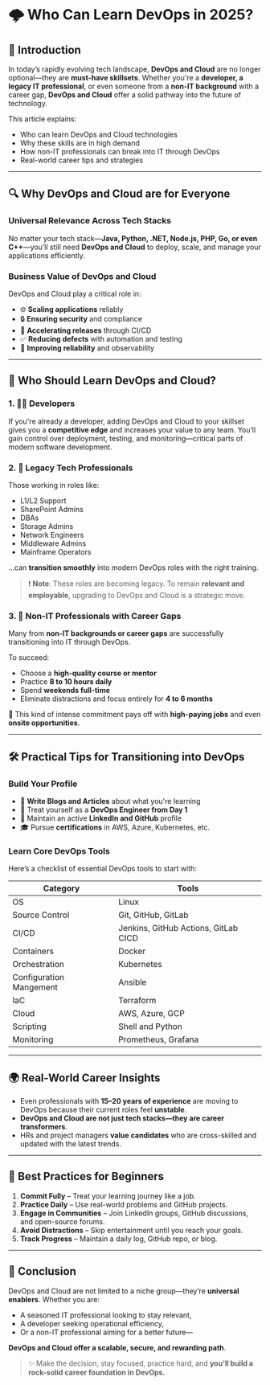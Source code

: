 # 🌩️ Who Can Learn DevOps in 2025?

## 📌 Introduction

In today’s rapidly evolving tech landscape, **DevOps and Cloud** are no longer optional—they are **must-have skillsets**. Whether you're a **developer, a legacy IT professional**, or even someone from a **non-IT background** with a career gap, **DevOps and Cloud** offer a solid pathway into the future of technology.

This article explains:

- Who can learn DevOps and Cloud technologies
- Why these skills are in high demand
- How non-IT professionals can break into IT through DevOps
- Real-world career tips and strategies

---

## 🔍 Why DevOps and Cloud are for Everyone

### Universal Relevance Across Tech Stacks

No matter your tech stack—**Java, Python, .NET, Node.js, PHP, Go, or even C++**—you’ll still need **DevOps and Cloud** to deploy, scale, and manage your applications efficiently.

### Business Value of DevOps and Cloud

DevOps and Cloud play a critical role in:

- 🌐 **Scaling applications** reliably
- 🔒 **Ensuring security** and compliance
- 🚀 **Accelerating releases** through CI/CD
- ✅ **Reducing defects** with automation and testing
- 🧠 **Improving reliability** and observability

---

## 🧠 Who Should Learn DevOps and Cloud?

### 1. 👨‍💻 Developers

If you're already a developer, adding DevOps and Cloud to your skillset gives you a **competitive edge** and increases your value to any team. You’ll gain control over deployment, testing, and monitoring—critical parts of modern software development.

### 2. 🧓 Legacy Tech Professionals

Those working in roles like:

- L1/L2 Support
- SharePoint Admins
- DBAs
- Storage Admins
- Network Engineers
- Middleware Admins
- Mainframe Operators

…can **transition smoothly** into modern DevOps roles with the right training.

> ❗ **Note**: These roles are becoming legacy. To remain **relevant and employable**, upgrading to DevOps and Cloud is a strategic move.

### 3. 🔁 Non-IT Professionals with Career Gaps

Many from **non-IT backgrounds or career gaps** are successfully transitioning into IT through DevOps.

To succeed:

- Choose a **high-quality course or mentor**
- Practice **8 to 10 hours daily**
- Spend **weekends full-time**
- Eliminate distractions and focus entirely for **4 to 6 months**

🎯 This kind of intense commitment pays off with **high-paying jobs** and even **onsite opportunities**.

---

## 🛠️ Practical Tips for Transitioning into DevOps

### Build Your Profile

- 📝 **Write Blogs and Articles** about what you're learning
- 💼 Treat yourself as a **DevOps Engineer from Day 1**
- 📸 Maintain an active **LinkedIn and GitHub** profile
- 🎓 Pursue **certifications** in AWS, Azure, Kubernetes, etc.

### Learn Core DevOps Tools

Here’s a checklist of essential DevOps tools to start with:

| Category        | Tools                             |
|----------------|-----------------------------------|
| OS            | Linux                         |
| Source Control | Git, GitHub, GitLab               |
| CI/CD          | Jenkins, GitHub Actions, GitLab CICD|
| Containers     | Docker                            |
| Orchestration  | Kubernetes                        |
| Configuration Mangement            | Ansible                         |
| IaC            | Terraform                         |
| Cloud          | AWS, Azure, GCP                   |
| Scripting            | Shell and Python                         |
| Monitoring     | Prometheus, Grafana               |

---

## 🌍 Real-World Career Insights

- Even professionals with **15–20 years of experience** are moving to DevOps because their current roles feel **unstable**.
- **DevOps and Cloud are not just tech stacks—they are career transformers**.
- HRs and project managers **value candidates** who are cross-skilled and updated with the latest trends.

---

## 🚀 Best Practices for Beginners

1. **Commit Fully** – Treat your learning journey like a job.
2. **Practice Daily** – Use real-world problems and GitHub projects.
3. **Engage in Communities** – Join LinkedIn groups, GitHub discussions, and open-source forums.
4. **Avoid Distractions** – Skip entertainment until you reach your goals.
5. **Track Progress** – Maintain a daily log, GitHub repo, or blog.

---

## 🎯 Conclusion

DevOps and Cloud are not limited to a niche group—they’re **universal enablers**. Whether you are:

- A seasoned IT professional looking to stay relevant,
- A developer seeking operational efficiency,
- Or a non-IT professional aiming for a better future—

**DevOps and Cloud offer a scalable, secure, and rewarding path**.

> ✨ Make the decision, stay focused, practice hard, and **you’ll build a rock-solid career foundation in DevOps.**

